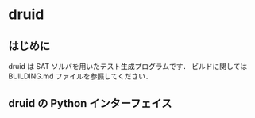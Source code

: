# druid

## はじめに

druid は SAT ソルバを用いたテスト生成プログラムです．
ビルドに関しては BUILDING.md ファイルを参照してください．

## druid の Python インターフェイス
